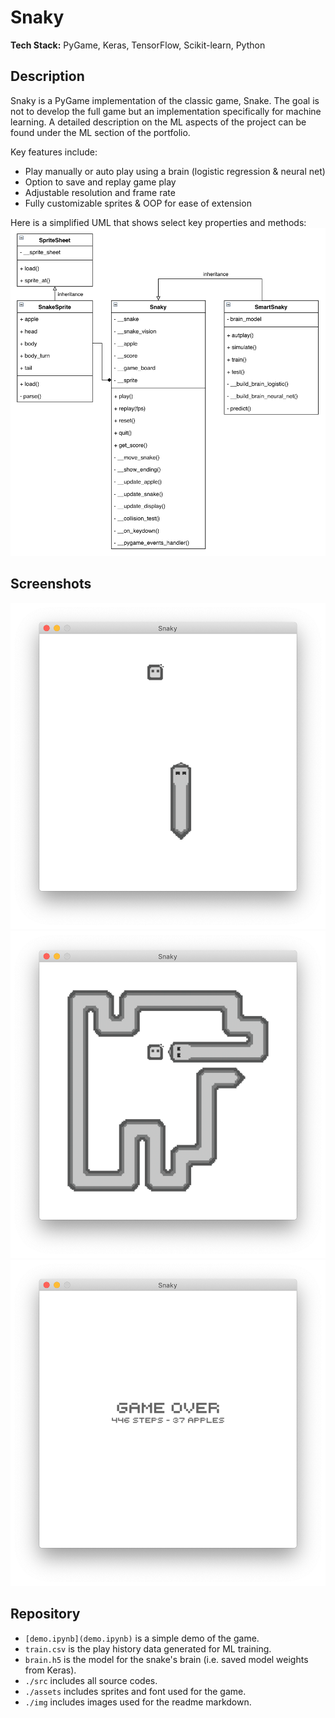 # Snaky  
**Tech Stack:** PyGame, Keras, TensorFlow, Scikit-learn, Python

## Description
Snaky is a PyGame implementation of the classic game, Snake. The goal is not to develop the full game but an implementation specifically for machine learning. A detailed description on the ML aspects of the project can be found under the ML section of the portfolio.

Key features include:

- Play manually or auto play using a brain (logistic regression & neural net)
- Option to save and replay game play
- Adjustable resolution and frame rate
- Fully customizable sprites & OOP for ease of extension

Here is a simplified UML that shows select key properties and methods:  
<img src="./img/uml.png" width="800"/>

## Screenshots
<img src="./img/skin_02/screenshot_01.png" width="700"/>
<img src="./img/skin_02/screenshot_02.png" width="700"/>
<img src="./img/skin_02/screenshot_03.png" width="700"/>

## Repository 
- `[demo.ipynb](demo.ipynb)` is a simple demo of the game.
- `train.csv` is the play history data generated for ML training.
- `brain.h5` is the model for the snake's brain (i.e. saved model weights from Keras).
- `./src` includes all source codes.
- `./assets` includes sprites and font used for the game.
- `./img` includes images used for the readme markdown.  

